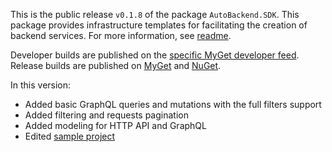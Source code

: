 This is the public release `v0.1.8` of the package `AutoBackend.SDK`.
This package provides infrastructure templates for facilitating the creation of backend services.
For more information, see [readme](https://github.com/vorobalek/autobackend/blob/main/README.md).

Developer builds are published on the
[specific MyGet developer feed](https://www.myget.org/feed/autobackend-dev/package/nuget/AutoBackend.SDK).
Release builds are published on
[MyGet](https://www.myget.org/feed/autobackend/package/nuget/AutoBackend.SDK)
and [NuGet](https://www.nuget.org/packages/AutoBackend.SDK).

In this version:

- Added basic GraphQL queries and mutations with the full filters support
- Added filtering and requests pagination
- Added modeling for HTTP API and GraphQL
- Edited [sample project](src/samples/Sample)